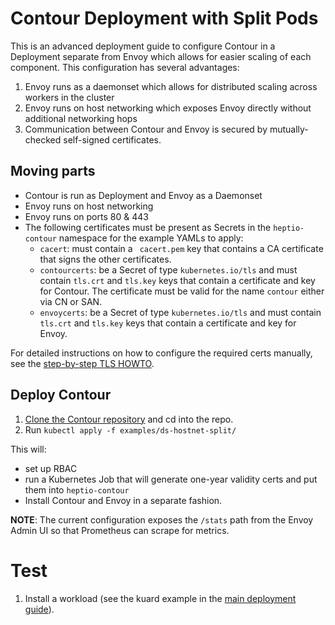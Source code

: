 # Contour Deployment with Split Pods

This is an advanced deployment guide to configure Contour in a Deployment separate from Envoy which allows for easier scaling of each component.
This configuration has several advantages:

1. Envoy runs as a daemonset which allows for distributed scaling across workers in the cluster
2. Envoy runs on host networking which exposes Envoy directly without additional networking hops
3. Communication between Contour and Envoy is secured by mutually-checked self-signed certificates.

## Moving parts

- Contour is run as Deployment and Envoy as a Daemonset
- Envoy runs on host networking
- Envoy runs on ports 80 & 443
- The following certificates must be present as Secrets in the `heptio-contour` namespace for the example YAMLs to apply:
    - `cacert`: must contain a ` cacert.pem` key that contains a CA certificate that signs the other certificates.
    - `contourcerts`: be a Secret of type `kubernetes.io/tls` and must contain `tls.crt` and `tls.key` keys that contain a certificate and key for Contour. The certificate must be valid for the name `contour` either via CN or SAN.
    - `envoycerts`: be a Secret of type `kubernetes.io/tls` and must contain `tls.crt` and `tls.key` keys that contain a certificate and key for Envoy.

For detailed instructions on how to configure the required certs manually, see the [step-by-step TLS HOWTO][2].

## Deploy Contour

1. [Clone the Contour repository][1] and cd into the repo.
2. Run `kubectl apply -f examples/ds-hostnet-split/`

This will:
- set up RBAC
- run a Kubernetes Job that will generate one-year validity certs and put them into `heptio-contour`
- Install Contour and Envoy in a separate fashion.

**NOTE**: The current configuration exposes the `/stats` path from the Envoy Admin UI so that Prometheus can scrape for metrics.

# Test

1. Install a workload (see the kuard example in the [main deployment guide][3]).

[1]: ../CONTRIBUTING.md
[2]: ./grpc-tls-howto.md
[3]: deploy-options.md#test
